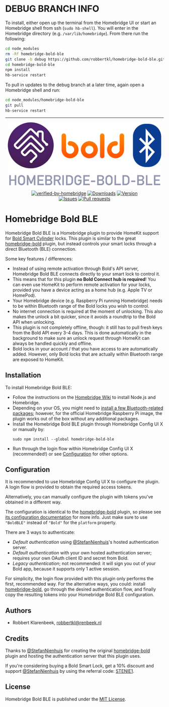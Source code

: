 # DEBUG BRANCH INFO

To install, either open up the terminal from the Homebridge UI or start an Homebridge shell from ssh (`sudo hb-shell`). You will enter in the Homebridge directory (e.g. `/var/lib/homebridge`). From there run the following:

```sh
cd node_modules
rm -Rf homebridge-bold-ble
git clone -b debug https://github.com/robbertkl/homebridge-bold-ble.git
cd homebridge-bold-ble
npm install
hb-service restart
```

To pull in updates to the debug branch at a later time, again open a Homebridge shell and run:

```sh
cd node_modules/homebridge-bold-ble
git pull
hb-service restart
```

---

<p align="center">
  <img src="homebridge-bold-ble.png" height="200">  
</p>

<span align="center">

[![verified-by-homebridge](https://badgen.net/badge/homebridge/verified/purple)](https://github.com/homebridge/homebridge/wiki/Verified-Plugins)
[![Downloads](https://img.shields.io/npm/dt/homebridge-bold-ble)](https://www.npmjs.com/package/homebridge-bold-ble)
[![Version](https://img.shields.io/npm/v/homebridge-bold-ble)](https://www.npmjs.com/package/homebridge-bold-ble)
<br/>
[![Issues](https://img.shields.io/github/issues/robbertkl/homebridge-bold-ble)](https://github.com/robbertkl/homebridge-bold-ble/issues)
[![Pull requests](https://img.shields.io/github/issues-pr/robbertkl/homebridge-bold-ble)](https://github.com/robbertkl/homebridge-bold-ble/pulls)

</span>

# Homebridge Bold BLE

Homebridge Bold BLE is a Homebridge plugin to provide HomeKit support for [Bold Smart Cylinder](https://boldsmartlock.com) locks. This plugin is similar to the great [homebridge-bold](https://github.com/StefanNienhuis/homebridge-bold) plugin, but instead controls your smart locks through a direct Bluetooth (BLE) connection.

Some key features / differences:

- Instead of using remote activation through Bold's API server, Homebridge Bold BLE connects directly to your smart lock to control it.
- This means that for this plugin **no Bold Connect hub is required**! You can even use HomeKit to perform remote activation for your locks, provided you have a device acting as a home hub (e.g. Apple TV or HomePod).
- Your Homebridge device (e.g. Raspberry Pi running Homebridge) needs to be within Bluetooth range of the Bold locks you wish to control.
- No internet connection is required at the moment of unlocking. This also makes the unlock a bit quicker, since it avoids a roundtrip to the Bold API when unlocking.
- This plugin is not completely offline, though: it still has to pull fresh keys from the Bold API every 3-4 days. This is done automatically in the background to make sure an unlock request through HomeKit can always be handled quickly and offline.
- Bold locks in your account / that you have access to are automatically added. However, only Bold locks that are actually within Bluetooth range are exposed to HomeKit.

## Installation

To install Homebridge Bold BLE:

- Follow the instructions on the [Homebridge Wiki](https://github.com/homebridge/homebridge/wiki) to install Node.js and Homebridge.
- Depending on your OS, you might need to [install a few Bluetooth-related packages](https://github.com/noble/noble#prerequisites); however, for the official Homebridge Raspberry Pi image, the plugin works out of the box without any additional packages.
- Install the Homebridge Bold BLE plugin through Homebridge Config UI X or manually by:
  ```
  sudo npm install --global homebridge-bold-ble
  ```
- Run through the login flow within Homebridge Config UI X (recommended!) or see [Configuration](#configuration) for other options.

## Configuration

It is recommended to use Homebridge Config UI X to configure the plugin. A login flow is provided to obtain the required access tokens.

Alternatively, you can manually configure the plugin with tokens you've obtained in a different way.

The configuration is identical to the [homebridge-bold](https://github.com/StefanNienhuis/homebridge-bold) plugin, so please see [its configuration documentation](https://github.com/StefanNienhuis/homebridge-bold#configuration) for more info. Just make sure to use `"BoldBLE"` instead of `"Bold"` for the `platform` property.

There are 3 ways to authenticate:

- _Default authentication_ using [@StefanNienhuis](https://github.com/StefanNienhuis)'s hosted authentication server.
- _Default authentication_ with your own hosted authentication server; requires your own OAuth client ID and secret from Bold.
- _Legacy authentication_; not recommended: it will sign you out of your Bold app, because it supports only 1 active session.

For simplicity, the login flow provided with this plugin only performs the first, recommended way. For the alternative ways, you could: install [homebridge-bold](https://github.com/StefanNienhuis/homebridge-bold), go through the desired authentication flow, and finally copy the resulting tokens into your Homebridge Bold BLE configuration.

## Authors

- Robbert Klarenbeek, <robbertkl@renbeek.nl>

## Credits

Thanks to [@StefanNienhuis](https://github.com/StefanNienhuis) for creating the original [homebridge-bold](https://github.com/StefanNienhuis/homebridge-bold) plugin and hosting the authentication server that this plugin uses.

If you're considering buying a Bold Smart Lock, get a 10% discount and support [@StefanNienhuis](https://github.com/StefanNienhuis) by using the referral code: [STENIE1](https://boldsmartlock.com/?referral-code=STENIE1).

## License

Homebridge Bold BLE is published under the [MIT License](http://www.opensource.org/licenses/mit-license.php).
